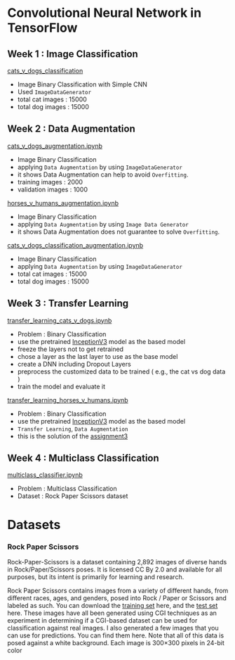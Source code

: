# Convolutional Neural Network in TensorFlow

## Week 1 : Image Classification
[cats_v_dogs_classification](https://github.com/yiyichanmyae/CNN/blob/main/tensorflow_dev_assignments/cnn_in_TF/C2W1_Assignment_cats_v_dogs_classification.ipynb)
- Image Binary Classification with Simple CNN
- Used `ImageDataGenerator`
- total cat images : 15000
- total dog images : 15000

## Week 2 : Data Augmentation
[cats_v_dogs_augmentation.ipynb](https://github.com/yiyichanmyae/CNN/blob/main/tensorflow_dev_assignments/cnn_in_TF/C2W2_Lab1_cats_v_dogs_augmentation.ipynb)
- Image Binary Classification
- applying `Data Augmentation` by using `ImageDataGenerator`
- it shows Data Augmentation can help to avoid `Overfitting`.
- training images : 2000
- validation images : 1000

[horses_v_humans_augmentation.ipynb](https://github.com/yiyichanmyae/CNN/blob/main/tensorflow_dev_assignments%20/cnn_in_TF/C2W2_Lab2_horses_v_humans_augmentation.ipynb)
- Image Binary Classification
- applying `Data Augmentation` by using `Image Data Generator`
- it shows Data Augmentation does not guarantee to solve `Overfitting`.

[cats_v_dogs_classification_augmentation.ipynb](https://github.com/yiyichanmyae/CNN/blob/main/tensorflow_dev_assignments/cnn_in_TF/C2W2_Assignment_cats_v_dogs_classification_augmentation.ipynb)
- Image Binary Classification
- applying `Data Augmentation` by using `ImageDataGenerator`
- total cat images : 15000
- total dog images : 15000

## Week 3 : Transfer Learning
[transfer_learning_cats_v_dogs.ipynb](https://github.com/yiyichanmyae/CNN/blob/main/tensorflow_dev_assignments/cnn_in_TF/C2W3_Lab1_transfer_learning.ipynb)
- Problem : Binary Classification
- use the pretrained [InceptionV3](https://storage.googleapis.com/mledu-datasets/inception_v3_weights_tf_dim_ordering_tf_kernels_notop.h5) model as the based model
- freeze the layers not to get retrained
- chose a layer as the last layer to use as the base model
- create a DNN including Dropout Layers
- preprocess the customized data to be trained ( e.g., the cat vs dog data )
- train the model and evaluate it

[transfer_learning_horses_v_humans.ipynb](https://github.com/yiyichanmyae/CNN/blob/main/tensorflow_dev_assignments/cnn_in_TF/C2W3_Assignment_horses_v_humans.ipynb)
- Problem : Binary Classification
- use the pretrained [InceptionV3](https://storage.googleapis.com/mledu-datasets/inception_v3_weights_tf_dim_ordering_tf_kernels_notop.h5) model as the based model
- `Transfer Learning`, `Data Augmentation`
- this is the solution of the [assignment3](https://github.com/yiyichanmyae/CNN/blob/main/tensorflow_dev_assignments/cnn_in_TF/C2W3_Assignment.ipynb)

## Week 4 : Multiclass Classification
[multiclass_classifier.ipynb](https://github.com/yiyichanmyae/CNN/blob/main/tensorflow_dev_assignments/cnn_in_TF/C2W4_Lab1_multi_class_classifier.ipynb)
- Problem : Multiclass Classification
- Dataset : Rock Paper Scissors dataset


# Datasets

### Rock Paper Scissors
Rock-Paper-Scissors is a dataset containing 2,892 images of diverse hands in Rock/Paper/Scissors poses. It is licensed 
CC By 2.0 and available for all purposes, but its intent is primarily for learning and research.

Rock Paper Scissors contains images from a variety of different hands,  from different races, ages, and genders, posed into Rock / Paper or Scissors and labeled as such. You can download the [training set](https://storage.googleapis.com/tensorflow-1-public/course2/week4/rps.zip) here, and the [test set](https://storage.googleapis.com/tensorflow-1-public/course2/week4/rps-test-set.zip) here. These images have all been generated using CGI techniques as an experiment in determining if a CGI-based dataset can be used for classification against real images. I also generated a few images that you can use for predictions. You can find them 
here.
Note that all of this data is posed against a white background.
Each image is 300×300 pixels in 24-bit color
